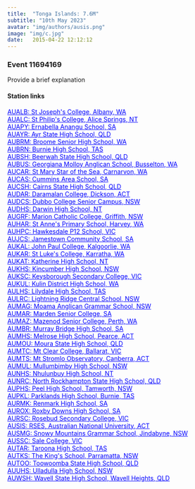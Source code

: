 ```yaml
---
title:  "Tonga Islands: 7.6M"
subtitle: "10th May 2023"
avatar: "img/authors/ausis.png"
image: "img/c.jpg"
date:   2015-04-22 12:12:12
---
```


### Event 11694169
Provide a brief explanation

#### Station links 
<a href="https://www.iris.edu/app/station_monitor/#2023-05-10T16:02:00/S1-AUALB/trace/S1-AUALB\|11694169" target="_blank" style="color:blue;" rel="noopener noreferrer">AUALB: St Joseph's College, Albany, WA</a> <br> 
<a href="https://www.iris.edu/app/station_monitor/#2023-05-10T16:02:00/S1-AUALC/trace/S1-AUALC\|11694169" target="_blank" style="color:blue;" rel="noopener noreferrer">AUALC: St Philip's College, Alice Springs, NT</a> <br> 
<a href="https://www.iris.edu/app/station_monitor/#2023-05-10T16:02:00/S1-AUAPY/trace/S1-AUAPY\|11694169" target="_blank" style="color:blue;" rel="noopener noreferrer">AUAPY: Ernabella Anangu School, SA</a> <br> 
<a href="https://www.iris.edu/app/station_monitor/#2023-05-10T16:02:00/S1-AUAYR/trace/S1-AUAYR\|11694169" target="_blank" style="color:blue;" rel="noopener noreferrer">AUAYR: Ayr State High School, QLD</a> <br> 
<a href="https://www.iris.edu/app/station_monitor/#2023-05-10T16:02:00/S1-AUBRM/trace/S1-AUBRM\|11694169" target="_blank" style="color:blue;" rel="noopener noreferrer">AUBRM: Broome Senior High School, WA</a> <br> 
<a href="https://www.iris.edu/app/station_monitor/#2023-05-10T16:02:00/S1-AUBRN/trace/S1-AUBRN\|11694169" target="_blank" style="color:blue;" rel="noopener noreferrer">AUBRN: Burnie High School, TAS</a> <br> 
<a href="https://www.iris.edu/app/station_monitor/#2023-05-10T16:02:00/S1-AUBSH/trace/S1-AUBSH\|11694169" target="_blank" style="color:blue;" rel="noopener noreferrer">AUBSH: Beerwah State High School, QLD</a> <br> 
<a href="https://www.iris.edu/app/station_monitor/#2023-05-10T16:02:00/S1-AUBUS/trace/S1-AUBUS\|11694169" target="_blank" style="color:blue;" rel="noopener noreferrer">AUBUS: Georgiana Molloy Anglican School, Busselton, WA</a> <br> 
<a href="https://www.iris.edu/app/station_monitor/#2023-05-10T16:02:00/S1-AUCAR/trace/S1-AUCAR\|11694169" target="_blank" style="color:blue;" rel="noopener noreferrer">AUCAR: St Mary Star of the Sea, Carnarvon, WA</a> <br> 
<a href="https://www.iris.edu/app/station_monitor/#2023-05-10T16:02:00/S1-AUCAS/trace/S1-AUCAS\|11694169" target="_blank" style="color:blue;" rel="noopener noreferrer">AUCAS: Cummins Area School, SA</a> <br> 
<a href="https://www.iris.edu/app/station_monitor/#2023-05-10T16:02:00/S1-AUCSH/trace/S1-AUCSH\|11694169" target="_blank" style="color:blue;" rel="noopener noreferrer">AUCSH: Cairns State High School, QLD</a> <br> 
<a href="https://www.iris.edu/app/station_monitor/#2023-05-10T16:02:00/S1-AUDAR/trace/S1-AUDAR\|11694169" target="_blank" style="color:blue;" rel="noopener noreferrer">AUDAR: Daramalan College, Dickson, ACT</a> <br> 
<a href="https://www.iris.edu/app/station_monitor/#2023-05-10T16:02:00/S1-AUDCS/trace/S1-AUDCS\|11694169" target="_blank" style="color:blue;" rel="noopener noreferrer">AUDCS: Dubbo College Senior Campus, NSW</a> <br> 
<a href="https://www.iris.edu/app/station_monitor/#2023-05-10T16:02:00/S1-AUDHS/trace/S1-AUDHS\|11694169" target="_blank" style="color:blue;" rel="noopener noreferrer">AUDHS: Darwin High School, NT</a> <br> 
<a href="https://www.iris.edu/app/station_monitor/#2023-05-10T16:02:00/S1-AUGRF/trace/S1-AUGRF\|11694169" target="_blank" style="color:blue;" rel="noopener noreferrer">AUGRF: Marion Catholic College, Griffith, NSW</a> <br> 
<a href="https://www.iris.edu/app/station_monitor/#2023-05-10T16:02:00/S1-AUHAR/trace/S1-AUHAR\|11694169" target="_blank" style="color:blue;" rel="noopener noreferrer">AUHAR: St Anne's Primary School, Harvey, WA</a> <br> 
<a href="https://www.iris.edu/app/station_monitor/#2023-05-10T16:02:00/S1-AUHPC/trace/S1-AUHPC\|11694169" target="_blank" style="color:blue;" rel="noopener noreferrer">AUHPC: Hawkesdale P12 School, VIC</a> <br> 
<a href="https://www.iris.edu/app/station_monitor/#2023-05-10T16:02:00/S1-AUJCS/trace/S1-AUJCS\|11694169" target="_blank" style="color:blue;" rel="noopener noreferrer">AUJCS: Jamestown Community School, SA</a> <br> 
<a href="https://www.iris.edu/app/station_monitor/#2023-05-10T16:02:00/S1-AUKAL/trace/S1-AUKAL\|11694169" target="_blank" style="color:blue;" rel="noopener noreferrer">AUKAL: John Paul College, Kalgoorlie, WA</a> <br> 
<a href="https://www.iris.edu/app/station_monitor/#2023-05-10T16:02:00/S1-AUKAR/trace/S1-AUKAR\|11694169" target="_blank" style="color:blue;" rel="noopener noreferrer">AUKAR: St Luke's College, Karratha, WA</a> <br> 
<a href="https://www.iris.edu/app/station_monitor/#2023-05-10T16:02:00/S1-AUKAT/trace/S1-AUKAT\|11694169" target="_blank" style="color:blue;" rel="noopener noreferrer">AUKAT: Katherine High School, NT</a> <br> 
<a href="https://www.iris.edu/app/station_monitor/#2023-05-10T16:02:00/S1-AUKHS/trace/S1-AUKHS\|11694169" target="_blank" style="color:blue;" rel="noopener noreferrer">AUKHS: Kincumber High School, NSW</a> <br> 
<a href="https://www.iris.edu/app/station_monitor/#2023-05-10T16:02:00/S1-AUKSC/trace/S1-AUKSC\|11694169" target="_blank" style="color:blue;" rel="noopener noreferrer">AUKSC: Keysborough Secondary College, VIC</a> <br> 
<a href="https://www.iris.edu/app/station_monitor/#2023-05-10T16:02:00/S1-AUKUL/trace/S1-AUKUL\|11694169" target="_blank" style="color:blue;" rel="noopener noreferrer">AUKUL: Kulin District High School, WA</a> <br> 
<a href="https://www.iris.edu/app/station_monitor/#2023-05-10T16:02:00/S1-AULHS/trace/S1-AULHS\|11694169" target="_blank" style="color:blue;" rel="noopener noreferrer">AULHS: Lilydale High School, TAS</a> <br> 
<a href="https://www.iris.edu/app/station_monitor/#2023-05-10T16:02:00/S1-AULRC/trace/S1-AULRC\|11694169" target="_blank" style="color:blue;" rel="noopener noreferrer">AULRC: Lightning Ridge Central School, NSW</a> <br> 
<a href="https://www.iris.edu/app/station_monitor/#2023-05-10T16:02:00/S1-AUMAG/trace/S1-AUMAG\|11694169" target="_blank" style="color:blue;" rel="noopener noreferrer">AUMAG: Moama Anglican Grammar School, NSW</a> <br> 
<a href="https://www.iris.edu/app/station_monitor/#2023-05-10T16:02:00/S1-AUMAR/trace/S1-AUMAR\|11694169" target="_blank" style="color:blue;" rel="noopener noreferrer">AUMAR: Marden Senior College, SA</a> <br> 
<a href="https://www.iris.edu/app/station_monitor/#2023-05-10T16:02:00/S1-AUMAZ/trace/S1-AUMAZ\|11694169" target="_blank" style="color:blue;" rel="noopener noreferrer">AUMAZ: Mazenod Senior College, Perth, WA</a> <br> 
<a href="https://www.iris.edu/app/station_monitor/#2023-05-10T16:02:00/S1-AUMBR/trace/S1-AUMBR\|11694169" target="_blank" style="color:blue;" rel="noopener noreferrer">AUMBR: Murray Bridge High School, SA</a> <br> 
<a href="https://www.iris.edu/app/station_monitor/#2023-05-10T16:02:00/S1-AUMHS/trace/S1-AUMHS\|11694169" target="_blank" style="color:blue;" rel="noopener noreferrer">AUMHS: Melrose High School, Pearce, ACT</a> <br> 
<a href="https://www.iris.edu/app/station_monitor/#2023-05-10T16:02:00/S1-AUMOU/trace/S1-AUMOU\|11694169" target="_blank" style="color:blue;" rel="noopener noreferrer">AUMOU: Moura State High School, QLD</a> <br> 
<a href="https://www.iris.edu/app/station_monitor/#2023-05-10T16:02:00/S1-AUMTC/trace/S1-AUMTC\|11694169" target="_blank" style="color:blue;" rel="noopener noreferrer">AUMTC: Mt Clear College, Ballarat, VIC</a> <br> 
<a href="https://www.iris.edu/app/station_monitor/#2023-05-10T16:02:00/S1-AUMTS/trace/S1-AUMTS\|11694169" target="_blank" style="color:blue;" rel="noopener noreferrer">AUMTS: Mt Stromlo Observatory, Canberra, ACT</a> <br> 
<a href="https://www.iris.edu/app/station_monitor/#2023-05-10T16:02:00/S1-AUMUL/trace/S1-AUMUL\|11694169" target="_blank" style="color:blue;" rel="noopener noreferrer">AUMUL: Mullumbimby High School, NSW</a> <br> 
<a href="https://www.iris.edu/app/station_monitor/#2023-05-10T16:02:00/S1-AUNHS/trace/S1-AUNHS\|11694169" target="_blank" style="color:blue;" rel="noopener noreferrer">AUNHS: Nhulunbuy High School, NT</a> <br> 
<a href="https://www.iris.edu/app/station_monitor/#2023-05-10T16:02:00/S1-AUNRC/trace/S1-AUNRC\|11694169" target="_blank" style="color:blue;" rel="noopener noreferrer">AUNRC: North Rockhampton State High School, QLD</a> <br> 
<a href="https://www.iris.edu/app/station_monitor/#2023-05-10T16:02:00/S1-AUPHS/trace/S1-AUPHS\|11694169" target="_blank" style="color:blue;" rel="noopener noreferrer">AUPHS: Peel High School, Tamworth, NSW</a> <br> 
<a href="https://www.iris.edu/app/station_monitor/#2023-05-10T16:02:00/S1-AUPKL/trace/S1-AUPKL\|11694169" target="_blank" style="color:blue;" rel="noopener noreferrer">AUPKL: Parklands High School, Burnie, TAS</a> <br> 
<a href="https://www.iris.edu/app/station_monitor/#2023-05-10T16:02:00/S1-AURMK/trace/S1-AURMK\|11694169" target="_blank" style="color:blue;" rel="noopener noreferrer">AURMK: Renmark High School, SA</a> <br> 
<a href="https://www.iris.edu/app/station_monitor/#2023-05-10T16:02:00/S1-AUROX/trace/S1-AUROX\|11694169" target="_blank" style="color:blue;" rel="noopener noreferrer">AUROX: Roxby Downs High School, SA</a> <br> 
<a href="https://www.iris.edu/app/station_monitor/#2023-05-10T16:02:00/S1-AURSC/trace/S1-AURSC\|11694169" target="_blank" style="color:blue;" rel="noopener noreferrer">AURSC: Rosebud Secondary College, VIC</a> <br> 
<a href="https://www.iris.edu/app/station_monitor/#2023-05-10T16:02:00/S1-AUSIS/trace/S1-AUSIS\|11694169" target="_blank" style="color:blue;" rel="noopener noreferrer">AUSIS: RSES, Australian National University, ACT</a> <br> 
<a href="https://www.iris.edu/app/station_monitor/#2023-05-10T16:02:00/S1-AUSMG/trace/S1-AUSMG\|11694169" target="_blank" style="color:blue;" rel="noopener noreferrer">AUSMG: Snowy Mountains Grammar School, Jindabyne, NSW</a> <br> 
<a href="https://www.iris.edu/app/station_monitor/#2023-05-10T16:02:00/S1-AUSSC/trace/S1-AUSSC\|11694169" target="_blank" style="color:blue;" rel="noopener noreferrer">AUSSC: Sale College, VIC</a> <br> 
<a href="https://www.iris.edu/app/station_monitor/#2023-05-10T16:02:00/S1-AUTAR/trace/S1-AUTAR\|11694169" target="_blank" style="color:blue;" rel="noopener noreferrer">AUTAR: Taroona High School, TAS</a> <br> 
<a href="https://www.iris.edu/app/station_monitor/#2023-05-10T16:02:00/S1-AUTKS/trace/S1-AUTKS\|11694169" target="_blank" style="color:blue;" rel="noopener noreferrer">AUTKS: The King's School, Parramatta, NSW</a> <br> 
<a href="https://www.iris.edu/app/station_monitor/#2023-05-10T16:02:00/S1-AUTOO/trace/S1-AUTOO\|11694169" target="_blank" style="color:blue;" rel="noopener noreferrer">AUTOO: Toowoomba State High School, QLD</a> <br> 
<a href="https://www.iris.edu/app/station_monitor/#2023-05-10T16:02:00/S1-AUUHS/trace/S1-AUUHS\|11694169" target="_blank" style="color:blue;" rel="noopener noreferrer">AUUHS: Ulladulla High School, NSW</a> <br> 
<a href="https://www.iris.edu/app/station_monitor/#2023-05-10T16:02:00/S1-AUWSH/trace/S1-AUWSH\|11694169" target="_blank" style="color:blue;" rel="noopener noreferrer">AUWSH: Wavell State High School, Wavell Heights, QLD</a> <br>
